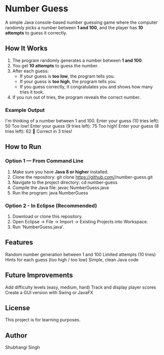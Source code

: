 # Number Guess

A simple Java console-based number guessing game where the computer randomly picks a number between **1 and 100**, and the player has **10 attempts** to guess it correctly.

## How It Works

1. The program randomly generates a number between **1 and 100**.  
2. You get **10 attempts** to guess the number.  
3. After each guess:
   - If your guess is **too low**, the program tells you.
   - If your guess is **too high**, the program tells you.
   - If you guess correctly, it congratulates you and shows how many tries it took.
4. If you run out of tries, the program reveals the correct number.

### Example Output

I'm thinking of a number between 1 and 100.
Enter your guess (10 tries left): 50
Too low!
Enter your guess (9 tries left): 75
Too high!
Enter your guess (8 tries left): 62
🎉 Correct in 3 tries!

## How to Run

### Option 1 —  From Command Line
1. Make sure you have **Java 8 or higher** installed.
2. Clone the repository:
    git clone https://github.com/<your-username>/number-guess.git
3. Navigate to the project directory:
     cd number-guess
4. Compile the Java file:
     javac NumberGuess.java
5. Run the program:
     java NumberGuess

### Option 2 - In Eclipse (Recommended)
1. Download or clone this repository.
2. Open Eclipse → File → Import → Existing Projects into Workspace.
3. Run 'NumberGuess.java'.

## Features
Random number generation between 1 and 100
Limited attempts (10 tries)
Hints for each guess (too high / too low)
Simple, clean Java code

## Future Improvements
Add difficulty levels (easy, medium, hard)
Track and display player scores
Create a GUI version with Swing or JavaFX

## License
This project is for learning purposes.


## Author
Shubhangi Singh


